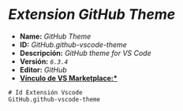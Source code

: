 <!-- Autor: Daniel Benjamin Perez Morales -->
<!-- GitHub: https://github.com/DanielBenjaminPerezMoralesDev13 -->
<!-- GitLab: https://gitlab.com/DanielBenjaminPerezMoralesDev13 -->
<!-- Correo electrónico: danielperezdev@proton.me -->

# ***Extension GitHub Theme***

- **Name:** *GitHub Theme*
- **ID:** *GitHub.github-vscode-theme*
- **Descripción:** *GitHub theme for VS Code*
- **Versión:** *`6.3.4`*
- **Editor:** *GitHub*
- **[Vínculo de VS Marketplace:*](https://marketplace.visualstudio.com/items?itemName=GitHub.github-vscode-theme "https://marketplace.visualstudio.com/items?itemName=GitHub.github-vscode-theme")**

```plaintext
# Id Extensión Vscode
GitHub.github-vscode-theme
```
